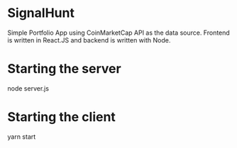 # SignalHunt
Simple Portfolio App using CoinMarketCap API as the data source. Frontend is written in React.JS and backend is written with Node.

# Starting the server
node server.js

# Starting the client
yarn start
